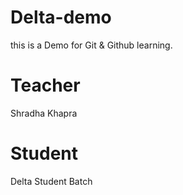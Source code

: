 # Delta-demo
this is a Demo for Git & Github learning.


# Teacher
Shradha Khapra

# Student
Delta Student Batch

